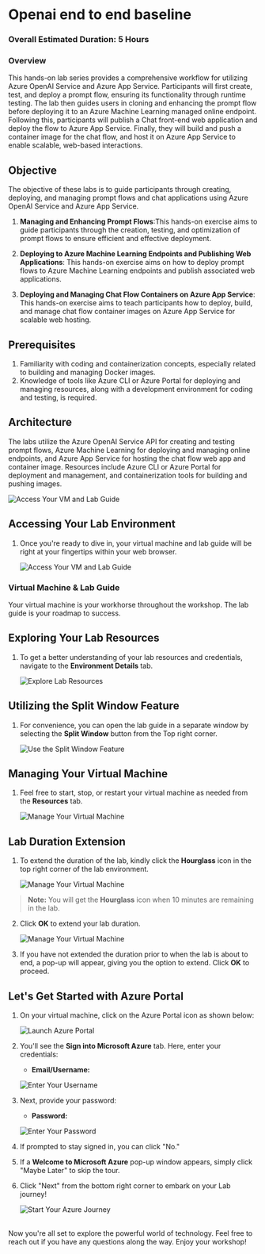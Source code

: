# Openai end to end baseline


### Overall Estimated Duration: 5 Hours
### Overview

This hands-on lab series provides a comprehensive workflow for utilizing Azure OpenAI Service and Azure App Service. Participants will first create, test, and deploy a prompt flow, ensuring its functionality through runtime testing. The lab then guides users in cloning and enhancing the prompt flow before deploying it to an Azure Machine Learning managed online endpoint. Following this, participants will publish a Chat front-end web application and deploy the flow to Azure App Service. Finally, they will build and push a container image for the chat flow, and host it on Azure App Service to enable scalable, web-based interactions.

## Objective 
The objective of these labs is to guide participants through creating, deploying, and managing prompt flows and chat applications using Azure OpenAI Service and Azure App Service.

1. **Managing and Enhancing Prompt Flows**:This hands-on exercise aims to guide participants through the creation, testing, and optimization of prompt flows to ensure efficient and effective deployment.

2. **Deploying to Azure Machine Learning Endpoints and Publishing Web Applications**: This hands-on exercise aims on how to deploy prompt flows to Azure Machine Learning endpoints and publish associated web applications.

3. **Deploying and Managing Chat Flow Containers on Azure App Service**: This hands-on exercise aims to teach participants how to deploy, build, and manage chat flow container images on Azure App Service for scalable web hosting.

## Prerequisites

 1. Familiarity with coding and containerization concepts, especially related to building and managing Docker images.
 2. Knowledge of tools like Azure CLI or Azure Portal for deploying and managing resources, along with a development environment for coding and testing, is required.

## Architecture

The labs utilize the Azure OpenAI Service API for creating and testing prompt flows, Azure Machine Learning for deploying and managing online endpoints, and Azure App Service for hosting the chat flow web app and container image. Resources include Azure CLI or Azure Portal for deployment and management, and containerization tools for building and pushing images.

   ![Access Your VM and Lab Guide](../media/acr_dia.png)
 
## Accessing Your Lab Environment
 
1. Once you're ready to dive in, your virtual machine and lab guide will be right at your fingertips within your web browser.
 
   ![Access Your VM and Lab Guide](../media/labguide-1.png)

 ### Virtual Machine & Lab Guide
 
   Your virtual machine is your workhorse throughout the workshop. The lab guide is your roadmap to success.
 
## Exploring Your Lab Resources
 
1. To get a better understanding of your lab resources and credentials, navigate to the **Environment Details** tab.
 
   ![Explore Lab Resources](../media/env-1.png)
 
## Utilizing the Split Window Feature
 
 1. For convenience, you can open the lab guide in a separate window by selecting the **Split Window** button from the Top right corner.<br>
    
    ![Use the Split Window Feature](../media/spl.png)
 
## Managing Your Virtual Machine
 
 1. Feel free to start, stop, or restart your virtual machine as needed from the **Resources** tab. <br>
 
    ![Manage Your Virtual Machine](../media/res.png)

## **Lab Duration Extension**

1. To extend the duration of the lab, kindly click the **Hourglass** icon in the top right corner of the lab environment. 

   ![Manage Your Virtual Machine](../media/gext.png)

>**Note:** You will get the **Hourglass** icon when 10 minutes are remaining in the lab.

2. Click **OK** to extend your lab duration.
 
   ![Manage Your Virtual Machine](../media/gext2.png)

3. If you have not extended the duration prior to when the lab is about to end, a pop-up will appear, giving you the option to extend. Click **OK** to proceed. 

## Let's Get Started with Azure Portal
 
1. On your virtual machine, click on the Azure Portal icon as shown below:<br>
 
   ![Launch Azure Portal](../media/sc900-image(1).png)
 
2. You'll see the **Sign into Microsoft Azure** tab. Here, enter your credentials:<br>
 
   - **Email/Username:** <inject key="AzureAdUserEmail"></inject>
 
   ![Enter Your Username](../media/sc900-image-1.png)
 
3. Next, provide your password:<br>
 
   - **Password:** <inject key="AzureAdUserPassword"></inject>
 
   ![Enter Your Password](../media/sc900-image-2.png)
 
4. If prompted to stay signed in, you can click "No."
 
5. If a **Welcome to Microsoft Azure** pop-up window appears, simply click "Maybe Later" to skip the tour.
 
6. Click "Next" from the bottom right corner to embark on your Lab journey!
 
   ![Start Your Azure Journey](../media/sc900-image(3).png)
 
<br>Now you're all set to explore the powerful world of technology. Feel free to reach out if you have any questions along the way. Enjoy your workshop!
